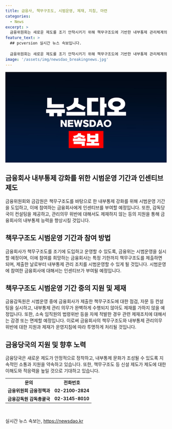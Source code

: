 ```yaml
---
title: 금융사, 책무구조도, 시범운영, 제재, 지침, 마련
categories:
  - News
excerpt: >
  금융위원회는 새로운 제도를 조기 안착시키기 위해 책무구조도에 기반한 내부통제 관리체계의 시범운영을 실시하고 있는데, 이를 위해 시범운영에 참여한 금융회사에게 인센티브를 부여하고, 제재의 예측 가능성과 투명성을 높이기 위한 조치를 마련했다. 또한, 내부통제 관리의무 위반 시 제재를 감경하거나 면제할 예정이며, 이를 통해 신설 제도의 안착을 돕고, 금융권의 내부통제 문화를 조성하려는 노력이 이뤄지고 있다.
feature_text: >
  ## pcversion 실시간 뉴스 속보입니다.

  금융위원회는 새로운 제도를 조기 안착시키기 위해 책무구조도에 기반한 내부통제 관리체계의 시범운영을 실시하고 있는데, 이를 위해 시범운영에 참여한 금융회사에게 인센티브를 부여하고, 제재의 예측 가능성과 투명성을 높이기 위한 조치를 마련했다. 또한, 내부통제 관리의무 위반 시 제재를 감경하거나 면제할 예정이며, 이를 통해 신설 제도의 안착을 돕고, 금융권의 내부통제 문화를 조성하려는 노력이 이뤄지고 있다.
image: '/assets/img/newsdao_breakingnews.jpg'
---
```


<p><img src="/assets/img/newsdao_breakingnews.jpg" alt="pcversion 속보" /></p>

<h2 data-ke-size="size26">금융회사 내부통제 강화를 위한 시범운영 기간과 인센티브 제도</h2>

<p data-ke-size="size16">금융위원회와 금감원은 책무구조도를 바탕으로 한 내부통제 강화를 위해 시범운영 기간을 도입하고, 이에 참여하는 금융회사에게 인센티브를 부여할 예정입니다. 또한, 감독당국이 컨설팅을 제공하고, 관리의무 위반에 대해서도 제재하지 않는 등의 지원을 통해 금융회사의 내부통제 능력을 향상시킬 것입니다.</p>

<h2 data-ke-size="size26">책무구조도 시범운영 기간과 참여 방법</h2>

<p data-ke-size="size16">금융회사가 책무구조도를 조기에 도입하고 운영할 수 있도록, 금융위는 시범운영을 실시할 예정이며, 이에 참여를 희망하는 금융회사는 특정 기한까지 책무구조도를 제출하면 되며, 제출한 날로부터 내부통제 관리 조치를 시범운영할 수 있게 될 것입니다. 시범운영에 참여한 금융회사에 대해서는 인센티브가 부여될 예정입니다.</p>

<h2 data-ke-size="size26">책무구조도 시범운영 기간 중의 지원 및 제재</h2>

<p data-ke-size="size16">금융감독원은 시범운영 중에 금융회사가 제출한 책무구조도에 대한 점검, 자문 등 컨설팅을 실시하고, 내부통제 관리 의무가 완벽하게 수행되지 않아도 제재를 가하지 않을 예정입니다. 또한, 소속 임직원의 법령위반 등을 자체 적발한 경우 관련 제재조치에 대해서는 감경 또는 면제할 예정입니다. 이로써 금융회사의 책무구조도와 내부통제 관리의무 위반에 대한 지원과 제재가 운영지침에 따라 투명하게 처리될 것입니다.</p>

<h2 data-ke-size="size26">금융당국의 지원 및 향후 노력</h2>

<p data-ke-size="size16">금융당국은 새로운 제도가 안정적으로 정착하고, 내부통제 문화가 조성될 수 있도록 지속적인 소통과 지원을 약속하고 있습니다. 또한, 책무구조도 등 신설 제도가 제도에 대한 이해도와 적응력을 높일 것으로 기대하고 있습니다.</p>

<table>
    <tr>
        <td style="text-align: center; height: 17px;"><b>문의</b></td>
        <td style="text-align: center; height: 17px;"><b>전화번호</b></td>
    </tr>
    <tr>
        <td style="text-align: center; height: 17px;"><b>금융위원회 금융정책과</b></td>
        <td style="text-align: center; height: 17px;"><b>02-2100-2824</b></td>
    </tr>
    <tr>
        <td style="text-align: center; height: 17px;"><b>금융감독원 감독총괄국</b></td>
        <td style="text-align: center; height: 17px;"><b>02-3145-8010</b></td>
    </tr>
</table>

<p data-ke-size="size16">&nbsp;</p>
실시간 뉴스 속보는, <a href="https://newsdao.kr" rel="dofollow">https://newsdao.kr</a>


